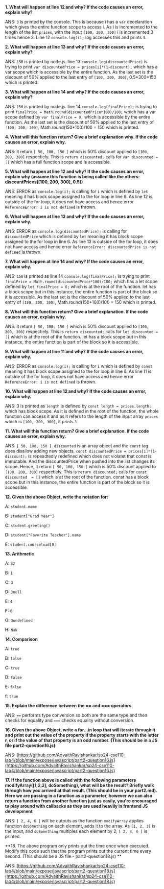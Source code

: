 **1. What will happen at line 12 and why? If the code causes an error, explain why?**

ANS: `3` is printed by the console. This is because i has a `var` decelaration which gives the entire function scope to access i. As i is incremented to the length of the list `prices`, with the input `[100, 200, 300]` i is incremented 3 times hence 3. Line 12 `console.log(i);` log accesses this and prints `3`. 

**2. What will happen at line 13 and why? If the code causes an error, explain why?**

ANS: `150` is printed by node.js. line 13 `console.log(discountedPrice)` is trying to print `var discountedPrice = prices[i]*(1-discount);` which has a var scope which is accessible by the entire function. As the last set is the discount of 50% applied to the last entry of `[100, 200, 300]`, 0.5*300=150 which is printed.

**3. What will happen at line 14 and why? If the code causes an error, explain why?**

ANS: `150` is printed by node.js. line 14 `console.log(finalPrice);` is trying to print `finalPrice = Math.round(discountedPrice*100)/100;` which has a var scope defined by `var finalPrice = 0;` which is accessible by the entire function. As the last set is the discount of 50% applied to the last entry of `[100, 200, 300]`, Math.round(150*100)/100 = 150 which is printed.

**4. What will this function return? Give a brief explanation why. If the code causes an error, explain why.**

ANS: it return `[ 50, 100, 150 ]` which is 50% discount applied to `[100, 200, 300]` respectiely. This is `return discounted;` calls for `var discounted
 = []` which has a full function scope and is accessible.
 
**5. What will happen at line 12 and why?  If the code causes an error, explain why (assume this function is being called like the others: discountPrices([100, 200, 300], 0.5))**

ANS: ERROR as `console.log(i);` is calling for `i` which is defined by `let` meaning it has block scope assigned to the for loop in line 6. As line 12 is outside of the for loop, it does not have access and hence  error `ReferenceError: i is not defined` is thrown.

**6.  What will happen at line 13 and why? If the code causes an error, explain why.**

ANS: ERROR as `console.log(discountedPrice);` is calling for `discountedPrice` which is defined by `let` meaning it has block scope assigned to the for loop in line 6. As line 13 is outside of the for loop, it does not have access and hence error `ReferenceError: discountedPrice is not defined` is thrown.

**7. What will happen at line 14 and why? If the code causes an error, explain why.**

ANS: `150` is printed as line 14 `console.log(finalPrice);` is trying to print `finalPrice = Math.round(discountedPrice*100)/100;` which has a let scope defined by `let finalPrice = 0;` which is at the root of the function. let has a block scope but in this instance, the entire function is part of the block so it is accessible. As the last set is the discount of 50% applied to the last entry of `[100, 200, 300]`, Math.round(150*100)/100 = 150 which is printed.


**8. What will this function return? Give a brief explanation. If the code causes an error, explain why.**

ANS: it return `[ 50, 100, 150 ]` which is 50% discount applied to `[100, 200, 300]` respectiely. This is `return discounted;` calls for `let discounted
 = []`  which is at the root of the function. let has a block scope but in this instance, the entire function is part of the block so it is accessible. 

**9. What will happen at line 11 and why? If the code causes an error, explain why.**

ANS: ERROR as `console.log(i);` is calling for `i` which is defined by `const` meaning it has block scope assigned to the for loop in line 6. As line 11 is outside of the for loop, it does not have access and hence  error `ReferenceError: i is not defined` is thrown.

**10. What will happen at line 12 and why? If the code causes an error, explain why.**

ANS: 3 is printed as `length` is defined by `const length = prices.length;` which has block scope. As it is defined in the root of the function, the whole function can access it and as it refers to the length of the input array `prices` which is `[100, 200, 300]`, it prints `3`.

**11. What will this function return? Give a brief explanation. If the code causes an error, explain why.**

ANS: `[ 50, 100, 150 ]`. `discounted` is an array object and the `const` tag does disallow adding new objects. `const discountedPrice = prices[i]*(1-discount);` is repeadtedly redefined which does not violatet that const is immutable. And the discountedPrice when pushed into the list changes its scope. Hence, it return `[ 50, 100, 150 ]` which is 50% discount applied to `[100, 200, 300]` respectiely. This is `return discounted;` calls for `const discounted  = []`  which is at the root of the function. const has a block scope but in this instance, the entire function is part of the block so it is accessible.

**12. Given the above Object, write the notation for:**

A: `student.name`

B: `student["Grad Year"]`

C: `student.greeting()`

D: `student["Favorite Teacher"].name`

E: `student.courseload[0]`

**13. Arithmetic**

A: `32`

B: `1`

C: `3`

D: `3null`

E: `4`

F: `0`

G: `3undefined`

H: `NaN`

**14. Comparison**

A: `true`

B: `false`

C: `true`

D: `false`

E: `false`

f: `true`

**15. Explain the difference between the == and === operators**

ANS: `==` performs type conversion so both are the same type and then checks for equality and `===` checks equality without conversion.

**16. Given the above Object, write a for...in loop that will iterate through it and print out the value of the property if the property starts with the letter r, or if the value of that property is an odd number.  (This should be in a JS file part2-question16.js)**

ANS: [https://github.com/AdvaithRavishankar/sp24-cse110-lab4/blob/main/expose/javascript/part2-question16.js](https://github.com/AdvaithRavishankar/sp24-cse110-lab4/blob/main/expose/javascript/part2-question16.js)


**17. If the function above is called with the following parameters modifyArray([1,2,3], doSomething), what will be the result? Briefly walk through how you arrived at that result. (This should be in your part2.md). Here we are passing in a function as a parameter, however we can also return a function from another function just as easily, you're encouraged to play around with callbacks as they are used heavily in frontend JS development**

ANS: `[ 2, 4, 6 ]` will be outputs as the function `modifyArray` applies function `doSomething` on each element, adds it to the array. As `[1, 2, 3]` is the input, and `doSomething` multiples each element by 2, `[ 2, 4, 6 ]` is printed.

**18. The above program only prints out the time once when executed. Modify this code such that the program prints out the current time every second.  (This should be a JS file - part2-question18.js) **

ANS: [https://github.com/AdvaithRavishankar/sp24-cse110-lab4/blob/main/expose/javascript/part2-question18.js](https://github.com/AdvaithRavishankar/sp24-cse110-lab4/blob/main/expose/javascript/part2-question18.js)



